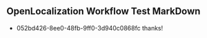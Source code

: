 ## OpenLocalization Workflow Test MarkDown
* 052bd426-8ee0-48fb-9ff0-3d940c0868fc 
thanks!<!--HONumber=Mar16_HO2-->
